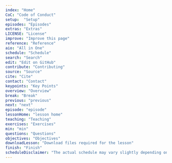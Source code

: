```yaml
---
index: "Home"
CoC: "Code of Conduct"
setup:  "Setup"
episodes: "Episodes"
extras: "Extras"
LICENSE: "License"
improve: "Improve this page"
reference: "Reference"
aio: "All in One"
schedule: "Schedule"
search: "Search"
edit: "Edit on GitHub"
contribute: "Contributing"
source: "Source"
cite: "Cite"
contact: "Contact"
keypoints: "Key Points"
overview: "Overview"
break: "Break"
previous: "previous"
next: "next"
episode: "episode"
lessonHome: "lesson home"
teaching: "Teaching"
exercises: "Exercises"
min: "min"
questions: "Questions"
objectives: "Objectives"
downloadLesson: "Download files required for the lesson"
finish: "Finish"
scheduleDisclaimer: "The actual schedule may vary slightly depending on the topics and exercises chosen by the instructor."
---
```

